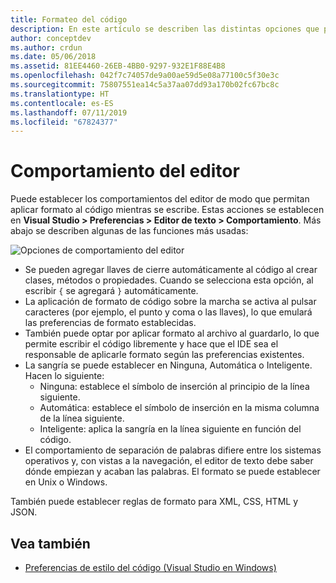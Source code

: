 ```yaml
---
title: Formateo del código
description: En este artículo se describen las distintas opciones que pueden usarse para modificar el comportamiento del editor de texto en Visual Studio para Mac
author: conceptdev
ms.author: crdun
ms.date: 05/06/2018
ms.assetid: 81EE4460-26EB-4BB0-9297-932E1F88E4B8
ms.openlocfilehash: 042f7c74057de9a00ae59d5e08a77100c5f30e3c
ms.sourcegitcommit: 75807551ea14c5a37aa07dd93a170b02fc67bc8c
ms.translationtype: HT
ms.contentlocale: es-ES
ms.lasthandoff: 07/11/2019
ms.locfileid: "67824377"
---
```

# <a name="editor-behavior"></a>Comportamiento del editor

Puede establecer los comportamientos del editor de modo que permitan aplicar formato al código mientras se escribe. Estas acciones se establecen en **Visual Studio > Preferencias > Editor de texto > Comportamiento**. Más abajo se describen algunas de las funciones más usadas:

![Opciones de comportamiento del editor](media/source-editor-image9.png)

* Se pueden agregar llaves de cierre automáticamente al código al crear clases, métodos o propiedades. Cuando se selecciona esta opción, al escribir `{` se agregará `}` automáticamente.
* La aplicación de formato de código sobre la marcha se activa al pulsar caracteres (por ejemplo, el punto y coma o las llaves), lo que emulará las preferencias de formato establecidas.
* También puede optar por aplicar formato al archivo al guardarlo, lo que permite escribir el código libremente y hace que el IDE sea el responsable de aplicarle formato según las preferencias existentes.
* La sangría se puede establecer en Ninguna, Automática o Inteligente. Hacen lo siguiente:
  * Ninguna: establece el símbolo de inserción al principio de la línea siguiente.
  * Automática: establece el símbolo de inserción en la misma columna de la línea siguiente.
  * Inteligente: aplica la sangría en la línea siguiente en función del código.
* El comportamiento de separación de palabras difiere entre los sistemas operativos y, con vistas a la navegación, el editor de texto debe saber dónde empiezan y acaban las palabras. El formato se puede establecer en Unix o Windows.

También puede establecer reglas de formato para XML, CSS, HTML y JSON.

## <a name="see-also"></a>Vea también

- [Preferencias de estilo del código (Visual Studio en Windows)](/visualstudio/ide/code-styles-and-quick-actions)
